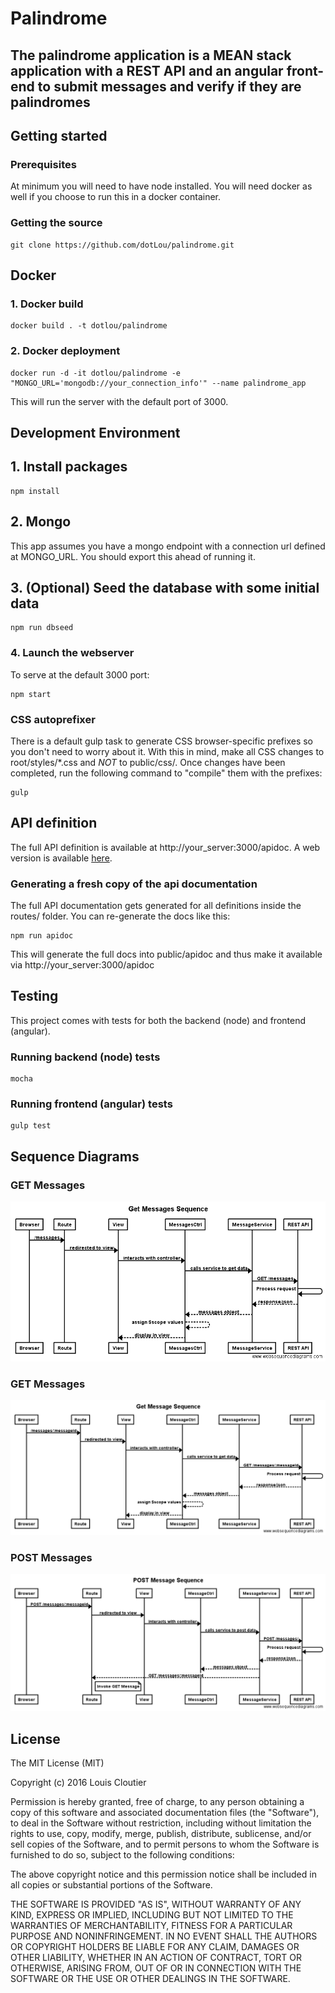 # Palindrome
The palindrome application is a MEAN stack application with a REST API and an angular front-end to submit messages and verify if they are palindromes
---

## Getting started

### Prerequisites
At minimum you will need to have node installed. You will need docker as well if you choose to run this in a docker container.

### Getting the source
```
git clone https://github.com/dotLou/palindrome.git
```
## Docker
### 1. Docker build
```
docker build . -t dotlou/palindrome
```
### 2. Docker deployment
```
docker run -d -it dotlou/palindrome -e "MONGO_URL='mongodb://your_connection_info'" --name palindrome_app
```
This will run the server with the default port of 3000.

## Development Environment
## 1. Install packages
```
npm install
```
## 2. Mongo
This app assumes you have a mongo endpoint with a connection url defined at MONGO_URL. You should export this ahead of running it.
## 3. (Optional) Seed the database with some initial data
```
npm run dbseed
```
### 4. Launch the webserver
To serve at the default 3000 port:
```
npm start
```

### CSS autoprefixer
There is a default gulp task to generate CSS browser-specific prefixes so you don't need to worry about it. With this in mind, make all CSS changes to root/styles/\*.css and *_NOT_* to public/css/.
Once changes have been completed, run the following command to "compile" them with the prefixes:
```
gulp
```

## API definition
The full API definition is available at http://your_server:3000/apidoc. A web version is available [here](http://54.210.218.167/apidoc/).

### Generating a fresh copy of the api documentation
The full API documentation gets generated for all definitions inside the routes/ folder. You can re-generate the docs like this:
```
npm run apidoc
```
This will generate the full docs into public/apidoc and thus make it available via http://your_server:3000/apidoc

## Testing
This project comes with tests for both the backend (node) and frontend (angular).

### Running backend (node) tests
```
mocha
```
### Running frontend (angular) tests
```
gulp test
```

## Sequence Diagrams
### GET Messages
![Get Messages Sequence image](./doc/images/get_messages_sequence.png)
### GET Messages
![Get Message Sequence image](./doc/images/get_message_sequence.png)
### POST Messages
![POST Message Sequence image](./doc/images/post_message_sequence.png)
## License
The MIT License (MIT)

Copyright (c) 2016 Louis Cloutier

Permission is hereby granted, free of charge, to any person obtaining a copy
of this software and associated documentation files (the "Software"), to deal
in the Software without restriction, including without limitation the rights
to use, copy, modify, merge, publish, distribute, sublicense, and/or sell
copies of the Software, and to permit persons to whom the Software is
furnished to do so, subject to the following conditions:

The above copyright notice and this permission notice shall be included in all
copies or substantial portions of the Software.

THE SOFTWARE IS PROVIDED "AS IS", WITHOUT WARRANTY OF ANY KIND, EXPRESS OR
IMPLIED, INCLUDING BUT NOT LIMITED TO THE WARRANTIES OF MERCHANTABILITY,
FITNESS FOR A PARTICULAR PURPOSE AND NONINFRINGEMENT. IN NO EVENT SHALL THE
AUTHORS OR COPYRIGHT HOLDERS BE LIABLE FOR ANY CLAIM, DAMAGES OR OTHER
LIABILITY, WHETHER IN AN ACTION OF CONTRACT, TORT OR OTHERWISE, ARISING FROM,
OUT OF OR IN CONNECTION WITH THE SOFTWARE OR THE USE OR OTHER DEALINGS IN THE
SOFTWARE.
